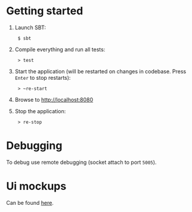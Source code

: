 Getting started
========

1. Launch SBT:

        $ sbt

2. Compile everything and run all tests:

        > test

3. Start the application (will be restarted on changes in codebase. Press `Enter` to stop restarts):

        > ~re-start

4. Browse to [http://localhost:8080](http://localhost:8080/)

5. Stop the application:

        > re-stop


Debugging
========

To debug use remote debugging (socket attach to port `5005`).


Ui mockups
========

Can be found [here](https://moqups.com/eugeny.loy@gmail.com/NyiTxw4d).
